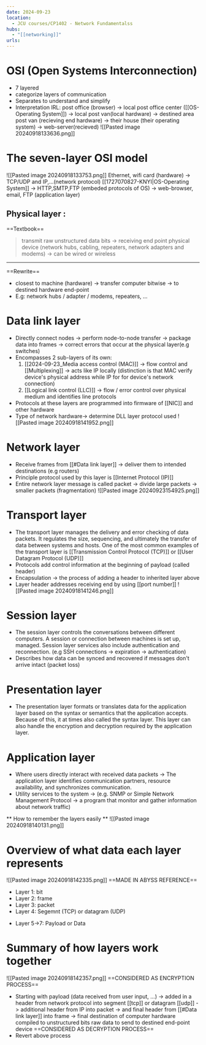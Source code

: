 ```yaml
---
date: 2024-09-23
location:
  - JCU courses/CP1402 - Network Fundamentalss
hubs:
  - "[[networking]]"
urls:
---
```


# OSI (Open Systems Interconnection)
+ 7 layered
+ categorize layers of communication
+ Separates to understand and simplify
+ Interpretation IRL: post office (browser) -> local post office center ([[OS-Operating System]]) -> local post van(local hardware) ->  destined area post van (recieving end hardware) -> their house (their operating system) -> web-server(recieved)
![[Pasted image 20240918133636.png]]

# The seven-layer OSI model
![[Pasted image 20240918133753.png]]
Ethernet, wifi card (hardware) -> TCP/UDP and IP,...(network protocol) [[1727070827-KNYI|OS-Operating System]] -> HTTP,SMTP,FTP (embeded protocols of OS) -> web-browser, email, FTP (application layer)

## Physical layer :

==Textbook==
> transmit raw unstructured data bits -> receiving end point physical device (network hubs, cabling, repeaters, network adapters and modems) -> can be wired or wireless
---

==Rewrite==
+ closest to machine (hardware) -> transfer computer bitwise -> to destined hardware end-point 
+ E.g: network hubs / adapter / modems, repeaters, ...

# Data link layer
+ Directly connect nodes -> perform node-to-node transfer -> package data into frames -> correct errors that occur at the physical layer(e.g switches)
+ Encompasses 2 sub-layers of its own:
	1. [[2024-09-23_Media access control (MAC)]] -> flow control and [[Multiplexing]] -> acts like IP locally (distinction is that MAC verify device's physical address while IP for for device's network connection)
	2. [[Logical link control (LLC)]] -> flow / error control over physical medium and identifies line protocols
+ Protocols at these layers are programmed into firmware of [[NIC]] and other hardware
+ Type of network hardware-> determine DLL layer protocol used
![[Pasted image 20240918141952.png]]

# Network layer
+ Receive frames from [[#Data link layer]]  -> deliver them to intended destinations (e.g routers)
+ Principle protocol used by this layer is [[Internet Protocol (IP)]]
+ Entire network layer message is called packet -> divide large packets -> smaller packets (fragmentation)
![[Pasted image 20240923154925.png]]
# Transport layer
+ The transport layer manages the delivery and error checking of data packets. It regulates the size, sequencing, and ultimately the transfer of data between systems and hosts. One of the most common examples of the transport layer is [[Transmission Control Protocol (TCP)]] or [[User Datagram Protocol (UDP)]]
+ Protocols add control information at the beginning of payload (called header)
+ Encapsulation -> the process of adding a header to inherited layer above
+ Layer header addresses receiving end by using [[port number]]
![[Pasted image 20240918141246.png]]

# Session layer
+ The session layer controls the conversations between different computers. A session or connection between machines is set up, managed. Session layer services also include authentication and reconnection. (e.g SSH connections -> expiration -> authentication)
+ Describes how data can be synced and recovered if messages don't arrive intact (packet loss)

# Presentation layer
+ The presentation layer formats or translates data for the application layer based on the syntax or semantics that the application accepts. Because of this, it at times also called the syntax layer. This layer can also handle the encryption and decryption required by the application layer.

# Application layer
+ Where users directly interact with received data packets -> The application layer identifies communication partners, resource availability, and synchronizes communication.
+ Utility services to the system -> (e.g. SNMP or Simple Network Management Protocol -> a program that monitor and gather information about network traffic)

** How to remember the layers easily **
![[Pasted image 20240918140131.png]]
# Overview of what data each layer represents
![[Pasted image 20240918142335.png]]
==MADE IN ABYSS REFERENCE==
- Layer 1: bit
- Layer 2: frame
- Layer 3: packet
- Layer 4: Segemnt (TCP) or datagram (UDP)
+ Layer 5->7: Payload or Data

# Summary of how layers work together
![[Pasted image 20240918142357.png]]
==CONSIDERED AS ENCRYPTION PROCESS==
+ Starting with payload (data received from user input, ...) -> added in a header from network protocol into segment [[tcp]] or datagram [[udp]] -> additional header from IP into packet -> and final header from [[#Data link layer]] into frame -> final destination of computer hardware compiled to unstructured bits raw data to send to destined end-point device
==CONSIDERED AS DECRYPTION PROCESS==
+ Revert above process

